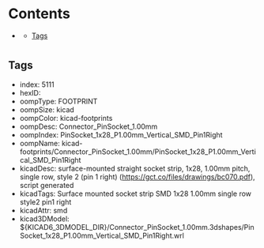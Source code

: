 



Contents
========

* [](#)
	* [Tags](#tags)

# 

## Tags

- index: 5111
- hexID: 
- oompType: FOOTPRINT
- oompSize: kicad
- oompColor: kicad-footprints
- oompDesc: Connector_PinSocket_1.00mm
- oompIndex: PinSocket_1x28_P1.00mm_Vertical_SMD_Pin1Right
- oompName: kicad-footprints/Connector_PinSocket_1.00mm/PinSocket_1x28_P1.00mm_Vertical_SMD_Pin1Right
- kicadDesc: surface-mounted straight socket strip, 1x28, 1.00mm pitch, single row, style 2 (pin 1 right) (https://gct.co/files/drawings/bc070.pdf), script generated
- kicadTags: Surface mounted socket strip SMD 1x28 1.00mm single row style2 pin1 right
- kicadAttr: smd
- kicad3DModel: ${KICAD6_3DMODEL_DIR}/Connector_PinSocket_1.00mm.3dshapes/PinSocket_1x28_P1.00mm_Vertical_SMD_Pin1Right.wrl
